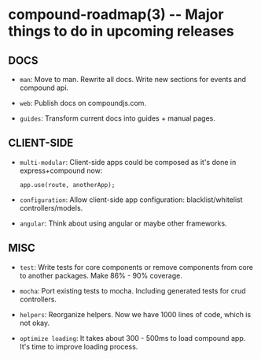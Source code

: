 compound-roadmap(3) -- Major things to do in upcoming releases
==============================================================

## DOCS

* `man`:
  Move to man. Rewrite all docs. Write new sections for events and compound api.

* `web`:
  Publish docs on compoundjs.com.

* `guides`:
  Transform current docs into guides + manual pages.

## CLIENT-SIDE

* `multi-modular`:
  Client-side apps could be composed as it's done in express+compound now:

      app.use(route, anotherApp);

* `configuration`:
  Allow client-side app configuration: blacklist/whitelist controllers/models.

* `angular`:
  Think about using angular or maybe other frameworks.

## MISC

* `test`:
  Write tests for core components or remove components from core to
  another packages. Make 86% - 90% coverage.

* `mocha`:
  Port existing tests to mocha. Including generated tests for crud controllers.

* `helpers`:
  Reorganize helpers. Now we have 1000 lines of code, which is not okay.

* `optimize loading`:
  It takes about 300 - 500ms to load compound app. It's time to improve loading
  process.
